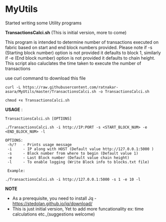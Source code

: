 # MyUtils

Started writing some Utility programs

**TransactionsCalci.sh**  (This is initial version, more to come)

This program is intended to determine number of transactions executed on fabric based on start and end block numbers provided.
Please note if -s (Starting block number) option is not provided it defaults to block 1, similarly if -e (End block number) option is not provided it defaults to chain height. This script also caluclates the time taken to execute the number of transactions

use curl command to download this file

```
curl -L https://raw.githubusercontent.com/ratnakar-asara/MyUtils/master/TransactionsCalci.sh -o TransactionsCalci.sh

chmod +x TransactionsCalci.sh
```

__USAGE__ :
```
TransactionsCalci.sh [OPTIONS]

./TransactionsCalci.sh -i http://IP:PORT -s <START_BLOCK_NUM> -e <END_BLOCK_NUM> -l

OPTIONS:
 -h/?   - Prints usage message
 -i	    - IP along with HOST (Default value http://127.0.0.1:5000 )
 -s 	- Block number from where to begin (Default value 1)
 -e 	- Last Block number (Default value chain height)
 -l 	- To enable logging (Write Block info to blocks.txt file)
 
 Example: 

./TransactionsCalci.sh -i http://127.0.0.1:5000 -s 1 -e 10 -l

```

**NOTE**
- As a prerequisite, you need to install Jq - https://stedolan.github.io/jq/download/
- This is just initial version, Yet to add more funcationality ex: time calculations etc.,(suggestions welcome)
